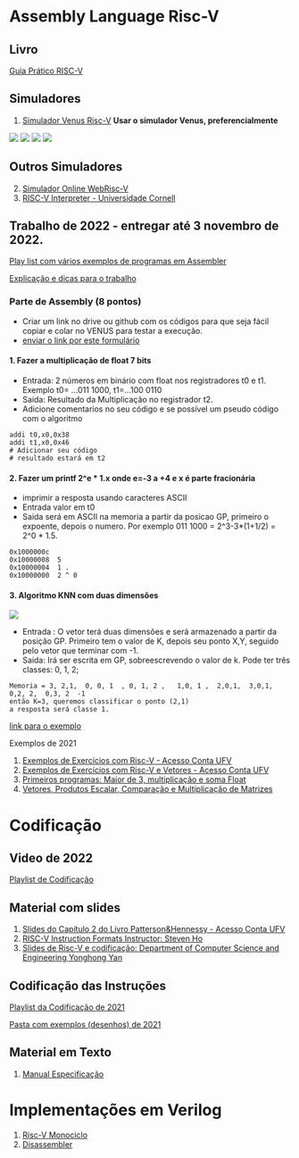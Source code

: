 # Assembly Language Risc-V

## Livro

[ Guia Prático RISC-V](http://riscvbook.com/portuguese/)
## Simuladores

1. [Simulador Venus Risc-V](https://www.kvakil.me/venus/)  **Usar o simulador Venus, preferencialmente**


![](https://miro.medium.com/max/800/1*K9_qchqCTGRdM_OiaF-Oew.png)
![](https://miro.medium.com/max/1400/1*f50RuF9IRqgzCatWIpXCuw.png)
![](https://miro.medium.com/max/1400/1*GVqoi2jj6GjounRAhm4xxg.png)
![](https://miro.medium.com/max/720/1*EAp2eigMdoY-44wOIScz6w.png)

## Outros Simuladores

2. [Simulador Online WebRisc-V](https://webriscv.dii.unisi.it/)
3. [RISC-V Interpreter - Universidade Cornell](https://www.cs.cornell.edu/courses/cs3410/2019sp/riscv/interpreter/)

## Trabalho de 2022 - entregar até 3 novembro de 2022.

[Play list com vários exemplos de programas em Assembler](https://www.youtube.com/playlist?list=PLcvOyD_LMr6lwU_HqhBgzdTP_diV8DKv9)

[Explicação e dicas para o trabalho](https://www.youtube.com/playlist?list=PLcvOyD_LMr6n1WFLA0e0a-pF9texQuEbk)

### Parte de Assembly  (8 pontos)
* Criar um link no drive ou github com os códigos para que seja fácil copiar e colar no VENUS para testar a execução.
* [enviar o link por este formulário](https://forms.gle/pswJSKDuPbBVKZWNA)

 #### 1. Fazer a multiplicação de float 7 bits
 * Entrada: 2 números em binário com float nos registradores t0 e t1. Exemplo t0= ...011 1000, t1=...100 0110
 * Saida: Resultado da Multiplicação no registrador t2.
 * Adicione comentarios no seu código e se possível um pseudo código com o algoritmo
 ```
 addi t0,x0,0x38
 addi t1,x0,0x46
 # Adicionar seu código
 # resultado estará em t2
 ```
 
 #### 2. Fazer um printf 2^e * 1.x onde e=-3 a +4 e x é parte fracionária
 * imprimir a resposta usando caracteres ASCII
 * Entrada valor em t0
 * Saida será em ASCII na memoria a partir da posicao GP, primeiro o expoente, depois o numero. Por exemplo 011 1000 = 2^3-3*(1+1/2) = 2^0 * 1.5.
 ```
0x1000000c				
0x10000008	5
0x10000004	1 .
0x10000000	2 ^ 0  
 ```
 #### 3. Algoritmo KNN com duas dimensões
 
 ![](https://miro.medium.com/max/1024/1*CcnlWd_JbbAiO5J0WYdaqw.png)
 
 * Entrada : O vetor terá duas dimensões e será armazenado a partir da posição GP. Primeiro tem o valor de K, depois seu ponto X,Y, seguido pelo vetor que terminar com -1.
 * Saida: Irá ser escrita em GP, sobreescrevendo o valor de k. Pode ter três classes: 0, 1, 2;
 ```
 Memoria = 3, 2,1,  0, 0, 1  , 0, 1, 2 ,   1,0, 1 ,  2,0,1,  3,0,1,   0,2, 2,  0,3, 2  -1
 então K=3, queremos classificar o ponto (2,1) 
 a resposta será classe 1. 
 ```
 [link para o exemplo](https://excalidraw.com/#json=GG_hvqG2cmiC0F0BvQd04,goMpojB9Ip38sk-DclWLjQ)

 Exemplos de 2021
 
 1. [Exemplos de Exercícios com Risc-V - Acesso Conta UFV](https://docs.google.com/presentation/d/1tb34UEvhoxoEdC1_fbXu3UY-vA_RvBoIy57_NG5N2Qc/edit?usp=sharing)
 2. [Exemplos de Exercícios com Risc-V e Vetores - Acesso Conta UFV](https://docs.google.com/presentation/d/1WRfD1qvOyuBejxO2VBSerXI2el9rSEjl9r4OwykaSUA/edit?usp=sharing)
3. [Primeiros programas: Maior de 3, multiplicação e soma Float](https://docs.google.com/document/d/1rUmymGDLARdh5TfFf2sVm_lYDWwta8lBEPJUryNs3Xk/edit?usp=sharing)
 4. [Vetores, Produtos Escalar, Comparação e Multiplicação de Matrizes](https://docs.google.com/document/d/1GoO48cAaE69oHqD4giunHLUfNZGUo15V4C1n5g7Yc7k/edit?usp=sharing)

# Codificação 

## Video de 2022

[Playlist de Codificação](https://www.youtube.com/playlist?list=PLcvOyD_LMr6lBkuAXtF-8DH8WHVpnT7Fw)

## Material com slides

1. [Slides do Capítulo 2 do Livro Patterson&Hennessy - Acesso Conta UFV](https://docs.google.com/presentation/d/1BqaqjFikDXnsPEoxdnN7-IbQU2Ji0nUNVJfQDp9I8Dk/edit?usp=sharing)
2. [RISC-V Instruction Formats Instructor: Steven Ho](https://inst.eecs.berkeley.edu/~cs61c/resources/su18_lec/Lecture7.pdf)
3. [Slides de Risc-V e codificação: Department	of	Computer	Science	and	Engineering
Yonghong Yan](https://passlab.github.io/CSCE513/notes/lecture04_RISCV_ISA.pdf)


## Codificação das Instruções

[Playlist da Codificação de 2021](https://www.youtube.com/playlist?list=PLcvOyD_LMr6mTtcPhwp5KFARQOusn66EO)

[Pasta com exemplos (desenhos) de 2021](https://github.com/arduinoufv/inf250/tree/master/Assembler_Risc_V/download/formato)



## Material em Texto

1. [Manual Especificação](https://riscv.org//wp-content/uploads/2017/05/riscv-spec-v2.2.pdf)


# Implementações em Verilog
1. [Risc-V Monociclo](https://github.com/cacauvicosa/mips/tree/master/michael/riscv)
2. [Disassembler](https://github.com/BrunoLevy/learn-fpga/blob/master/FemtoRV/TUTORIALS/FROM_BLINKER_TO_RISCV/riscv_disassembly.v)

